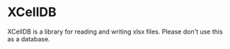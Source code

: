 # XCellDB
XCellDB is a library for reading and writing xlsx files. Please don't use this as a database.
